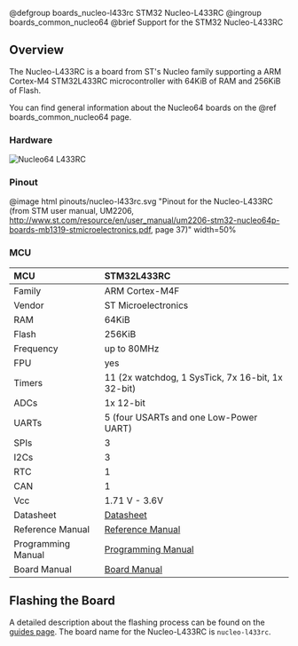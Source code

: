 @defgroup    boards_nucleo-l433rc STM32 Nucleo-L433RC
@ingroup     boards_common_nucleo64
@brief       Support for the STM32 Nucleo-L433RC

## Overview

The Nucleo-L433RC is a board from ST's Nucleo family supporting a ARM
Cortex-M4 STM32L433RC microcontroller with 64KiB of RAM and 256KiB of Flash.

You can find general information about the Nucleo64 boards on the
@ref boards_common_nucleo64 page.

### Hardware

![Nucleo64 L433RC](https://www.st.com/bin/ecommerce/api/image.PF264788.en.feature-description-include-personalized-no-cpn-large.jpg)

### Pinout

@image html pinouts/nucleo-l433rc.svg "Pinout for the Nucleo-L433RC (from STM user manual, UM2206, http://www.st.com/resource/en/user_manual/um2206-stm32-nucleo64p-boards-mb1319-stmicroelectronics.pdf, page 37)" width=50%

### MCU

| MCU        |   STM32L433RC       |
|:---------- |:------------------- |
| Family     | ARM Cortex-M4F      |
| Vendor     | ST Microelectronics |
| RAM        | 64KiB               |
| Flash      | 256KiB              |
| Frequency  | up to 80MHz         |
| FPU        | yes                 |
| Timers     | 11 (2x watchdog, 1 SysTick, 7x 16-bit, 1x 32-bit) |
| ADCs       | 1x 12-bit           |
| UARTs      | 5 (four USARTs and one Low-Power UART) |
| SPIs       | 3                   |
| I2Cs       | 3                   |
| RTC        | 1                   |
| CAN        | 1                   |
| Vcc        | 1.71 V - 3.6V       |
| Datasheet  | [Datasheet](https://www.st.com/resource/en/datasheet/stm32l433rc.pdf) |
| Reference Manual | [Reference Manual](https://www.st.com/resource/en/reference_manual/rm0394-stm32l41xxx42xxx43xxx44xxx45xxx46xxx-advanced-armbased-32bit-mcus-stmicroelectronics.pdf) |
| Programming Manual | [Programming Manual](http://www.st.com/content/ccc/resource/technical/document/programming_manual/6c/3a/cb/e7/e4/ea/44/9b/DM00046982.pdf/files/DM00046982.pdf/jcr:content/translations/en.DM00046982.pdf) |
| Board Manual   | [Board Manual](http://www.st.com/resource/en/user_manual/um2206-stm32-nucleo64p-boards-mb1319-stmicroelectronics.pdf) |

## Flashing the Board

A detailed description about the flashing process can be found on the
[guides page](https://guide.riot-os.org/board_specific/stm32/).
The board name for the Nucleo-L433RC is `nucleo-l433rc`.

